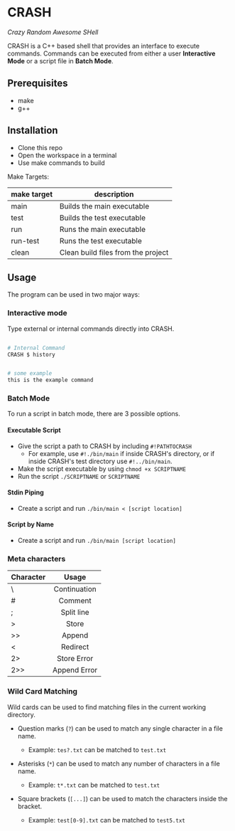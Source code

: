 # CRASH
*Crazy Random Awesome SHell*

CRASH is a C++ based shell that provides an interface to execute commands. Commands can be executed from either a user **Interactive Mode** or a script file in **Batch Mode**.

## Prerequisites
- make
- g++

## Installation

- Clone this repo
- Open the workspace in a terminal
- Use make commands to build

Make Targets:

| make target | description                        |
|-------------|------------------------------------|
| main        | Builds the main executable         |
| test        | Builds the test executable         |
| run         | Runs the main executable           |
| run-test    | Runs the test executable           |
| clean       | Clean build files from the project |

## Usage

The program can be used in two major ways:


### Interactive mode
Type external or internal commands directly into CRASH.

```bash

# Internal Command
CRASH $ history 


# some example
this is the example command

```

### Batch Mode

To run a script in batch mode, there are 3 possible options.

#### Executable Script
- Give the script a path to CRASH by including `#!PATHTOCRASH` 
    - For example, use `#!./bin/main` if inside CRASH's directory, or if inside CRASH's test directory use `#!../bin/main`.
- Make the script executable by using `chmod +x SCRIPTNAME`
- Run the script `./SCRIPTNAME` or `SCRIPTNAME`


#### Stdin Piping
- Create a script and run `./bin/main < [script location]`

#### Script by Name
- Create a script and run `./bin/main [script location]`

### Meta characters
| Character  | Usage |
| ------ |:-------------:|
| \      | Continuation         |
| #      | Comment              |
| ;      | Split line           |
| >      | Store                |
| >>     | Append               |
| <      | Redirect             |
| 2>     | Store Error          |
| 2>>    | Append Error         |

### Wild Card Matching

Wild cards can be used to find matching files in the current working directory.

- Question marks (`?`) can be used to match any single character in a file name.
    - Example: `tes?.txt` can be matched to `test.txt`

- Asterisks (`*`) can be used to match any number of characters in a file name.
    - Example: `t*.txt` can be matched to `test.txt`

- Square brackets (`[...]`) can be used to match the characters inside the bracket.
    - Example: `test[0-9].txt` can be matched to `test5.txt`